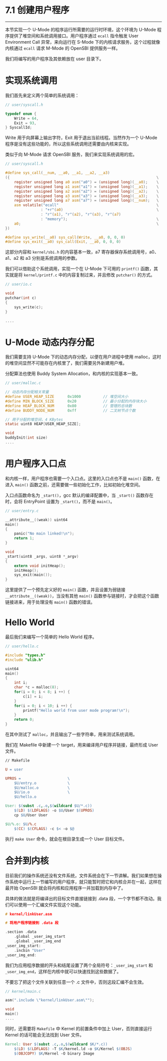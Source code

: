 # 7.1 创建用户程序

----

本节实现一个 U-Mode 的程序运行所需要的运行时环境，这个环境为 U-Mode 程序提供了堆空间和系统调用接口。用户程序通过 `ecall` 指令触发 User Environment Call 异常，来向运行在 S-Mode 下的内核请求服务，这个过程就像内核通过 `ecall` 请求 M-Mode 的 OpenSBI 提供服务一样。

我们将编写的用户程序及其依赖放在 user 目录下。

# 实现系统调用

我们首先来定义两个简单的系统调用：

```c
// user/syscall.h

typedef enum {
    Write = 64,
    Exit = 93,
} SyscallId;
```

Write 用于向屏幕上输出字符，Exit 用于退出当前线程。当然作为一个 U-Mode 程序是没有这些功能的，所以这些系统调用还需要由内核来实现。

类似于向 M-Mode 请求 OpenSBI 服务，我们来实现系统调用的宏。

```c
// user/syscall.h

#define sys_call(__num, __a0, __a1, __a2, __a3)                          \
({                                                                  \
    register unsigned long a0 asm("a0") = (unsigned long)(__a0);    \
    register unsigned long a1 asm("a1") = (unsigned long)(__a1);    \
    register unsigned long a2 asm("a2") = (unsigned long)(__a2);    \
    register unsigned long a3 asm("a3") = (unsigned long)(__a3);    \
    register unsigned long a7 asm("a7") = (unsigned long)(__num);   \
    asm volatile("ecall"                                            \
                : "+r"(a0)                                          \
                : "r"(a1), "r"(a2), "r"(a3), "r"(a7)                         \
                : "memory");                                        \
    a0;                                                             \
})

#define sys_write(__a0) sys_call(Write, __a0, 0, 0, 0)
#define sys_exit(__a0) sys_call(Exit, __a0, 0, 0, 0)
```

这部分内容和 `kernel/sbi.h` 的内容基本一致，a7 寄存器保存系统调用号，a0、a1、a2 和 a3 分别是系统调用的参数。

我们可以借助这个系统调用，实现一个在 U-Mode 下可用的 `printf()` 函数，其实就是将 `kernel/printf.c` 中的内容复制过来，并且修改 `putchar()` 的方式。

```c
// user/io.c

void
putchar(int c)
{
    sys_write(c);
}

....
```

# U-Mode 动态内存分配

我们需要支持 U-Mode 下的动态内存分配，以便在用户进程中使用 malloc，这时的堆空间显然不可能存在内核里了，我们需要另外新建用户堆。

分配算法也使用 Buddy System Allocation，和内核的实现基本一致。

```c
// user/malloc.c

// 动态内存分配相关常量
#define USER_HEAP_SIZE      0x1000          // 堆空间大小
#define MIN_BLOCK_SIZE      0x20            // 最小分配的内存块大小
#define HEAP_BLOCK_NUM      0x80            // 管理的总块数
#define BUDDY_NODE_NUM      0xff            // 二叉树节点个数

// 用于分配的堆空间，4 KBytes
static uint8 HEAP[USER_HEAP_SIZE];

void
buddyInit(int size)
....
```

# 用户程序入口点

和内核一样，用户程序也需要一个入口点。这里的入口点也不是 `main()` 函数，在进入 `main()` 函数之前，还需要做一些初始化工作，比如初始化堆空间。

入口点函数命名为 `_start()`，gcc 默认的编译配置中，当 `_start()` 函数存在时，会将 EntryPoint 设置为 `_start()`，而不是 `main()`。

```c
// user/entry.c

__attribute__((weak)) uint64
main()
{
    panic("No main linked!\n");
    return 1;
}

void
_start(uint8 _args, uint8 *_argv)
{
    extern void initHeap();
    initHeap();
    sys_exit(main());
}
```

这里提供了一个预先定义好的 `main()` 函数，并且设置为弱链接 `__attribute__((weak))`，当没有其他 `main()` 函数参与链接时，才会把这个函数链接进来，用于处理没有 `main()` 函数的错误。

# Hello World

最后我们来编写一个简单的 Hello World 程序。

```c
// user/hello.c

#include "types.h"
#include "ulib.h"

uint64
main()
{
    int i;
    char *c = malloc(8);
    for(i = 0; i < 8; i ++) {
        c[i] = i;
    }
    for(i = 0; i < 10; i ++) {
        printf("Hello world from user mode program!\n");
    }
    return 0;
}
```

在其中测试了 `malloc`，并且输出了一些字符串，用来测试系统调用。

我们在 Makefile 中新建一个 target，用来编译用户程序并链接，最终形成 User 文件。

```makefile
// Makefile

U = user

UPROS =						\
	$U/entry.o				\
	$U/malloc.o				\
	$U/io.o					\
	$U/hello.o

User: $(subst .c,.o,$(wildcard $U/*.c))
	$(LD) $(LDFLAGS) -o $U/User $(UPROS)
	cp $U/User User

$U/%.o: $U/%.c
	$(CC) $(CFLAGS) -c $< -o $@
```

执行 `make User` 命令，就会在根目录生成一个 User 目标文件。

# 合并到内核

目前我们的操作系统还没有文件系统，文件系统会在下一节讲解。我们如果想在操作系统中运行上一节编写的用户程序，就只能暂时把它和内核合并在一起，这样在最开始 OpenSBI 就会将内核和应用程序一并加载到内存中了。

具体的做法就是将编译出的目标文件直接链接到 .data 段，一个字节都不改动。我们可以使用一个汇编文件实现这个功能。

```c
# kernel/linkUser.asm

# 将用户程序链接到 .data 段

.section .data
    .global _user_img_start
    .global _user_img_end
_user_img_start:
    .incbin "User"
_user_img_end:
```

我们为应用程序数据的开头和结尾设置了两个全局符号：`_user_img_start` 和 `_user_img_end`，这样在内核中就可以快速找到这些数据了。

不要忘了把这个文件关联到任意一个 .c 文件中，否则这段汇编不会生效。

```c
// kernel/main.c

asm(".include \"kernel/linkUser.asm\"");

void
main()
....
```

同时，还需要将 `Makefile` 中 Kernel 的前置条件中加上 User，否则直接运行 Kernel 的话可能会无法找到 User 文件。

```makefile
Kernel: User $(subst .c,.o,$(wildcard $K/*.c))
	$(LD) $(LDFLAGS) -T $K/kernel.ld -o $K/Kernel $(OBJS)
	$(OBJCOPY) $K/Kernel -O binary Image
```